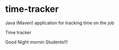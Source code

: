 # time-tracker
Java (Maven) application for tracking time on the job

Time tracker

Good Night mornin Students!!!
